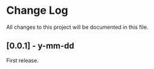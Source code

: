 # Change Log
All changes to this project will be documented in this file.

## [0.0.1] - y-mm-dd
First release.